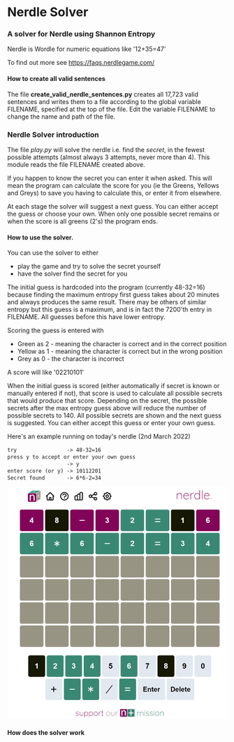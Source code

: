 # Nerdle Solver
### A solver for Nerdle using Shannon Entropy

Nerdle is Wordle for numeric equations like '12+35=47'

To find out more see https://faqs.nerdlegame.com/

#### How to create all valid sentences
The file **create_valid_nerdle_sentences.py** creates all 17,723 valid sentences and writes them 
to a file according to the global variable FILENAME, specified at the top of the file.
Edit the variable FILENAME to change the name and path of the file.

### Nerdle Solver introduction
The file *play.py* will solve the nerdle i.e. find the *secret*, in the fewest possible attempts 
(almost always 3 attempts, never more than 4). This module reads the file FILENAME created above. 

If you happen to know the secret you can enter it when asked. This will mean the program can calculate the
score for you (ie the Greens, Yellows and Greys) to save you having to calculate this, or enter it from elsewhere.

At each stage the solver will suggest a next guess. You can either accept the guess or choose your own. When
only one possible secret remains or when the score is all greens (2's) the program ends.

#### How to use the solver.

You can use the solver to either 
- play the game and try to solve the secret yourself 
- have the solver find the secret for you

The initial guess is hardcoded into the program (currently 48-32=16) because finding the maximum entropy 
first guess takes about 20 minutes and always produces the same result. There may be others of similar entropy
but this guess is a maximum, and is in fact the 7200'th entry in FILENAME. All guesses before this have 
lower entropy. 

Scoring the guess is entered with 
- Green as 2 - meaning the character is correct and in the correct position 
- Yellow as 1 - meaning the character is correct but in the wrong position
- Grey as 0 - the character is incorrect

A score will like '02210101' 

When the initial guess is scored (either automatically if secret is known or manually entered if not), 
that score is used to calculate all possible secrets that would produce that score. 
Depending on the secret, the possible secrets after the max entropy guess above will reduce the number of possible
secrets to 140. All possible secrets are shown and the next guess is suggested. You can either accept this guess 
or enter your own guess.

Here's an example running on today's nerdle (2nd March 2022)
```
try                -> 48-32=16
press y to accept or enter your own guess
                   -> y
enter score (or y) -> 10112201
Secret found       -> 6*6-2=34
```

![Nerdle Image](https://github.com/joe-fagan/nerdle_solver/blob/main/nerdle_2-March-2022.PNG)

#### How does the solver work




